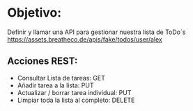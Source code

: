 # Objetivo:

Definir y llamar una API para gestionar nuestra lista de ToDo´s
https://assets.breatheco.de/apis/fake/todos/user/alex

## Acciones REST:
- Consultar Lista de tareas:            GET 
- Añadir tarea a la lista:              PUT
- Actualizar / borrar tarea individual: PUT
- Limpiar toda la lista al completo:    DELETE

